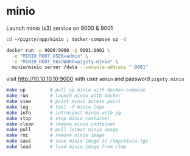 # minio

Launch minio (s3) service on 9000 & 9001

```bash
cd ~/pigsty/app/minio ; docker-compose up -d
```

```bash
docker run -p 9000:9000 -p 9001:9001 \
  -e "MINIO_ROOT_USER=admin" \
  -e "MINIO_ROOT_PASSWORD=pigsty.minio" \
  minio/minio server /data --console-address ":9001"
```

visit http://10.10.10.10:9000 with user `admin` and password `pigsty.minio`

```bash
make up         # pull up minio with docker-compose
make run        # launch minio with docker
make view       # print minio access point
make log        # tail -f minio logs
make info       # introspect minio with jq
make stop       # stop minio container
make clean      # remove minio container
make pull       # pull latest minio image
make rmi        # remove minio image
make save       # save minio image to /tmp/minio.tgz
make load       # load minio image from /tmp
```
